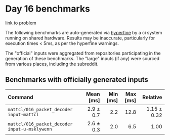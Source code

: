 # Day 16 benchmarks

[link to problem](http://adventofcode.com/2021/day/16)

The following benchmarks are auto-generated via [hyperfine](https://github.com/sharkdp/hyperfine) by a ci system running on shared hardware. Results may be inaccurate, particularly for execution times < 5ms, as per the hyperfine warnings.

The "official" inputs were aggregated from repositories participating in the generation of these benchmarks. The "large" inputs (if any) were sourced from various places, including the subreddit.

## Benchmarks with officially generated inputs
| Command | Mean [ms] | Min [ms] | Max [ms] | Relative |
|:---|---:|---:|---:|---:|
| `mattcl/016_packet_decoder input-mattcl` | 2.9 ± 0.7 | 2.2 | 12.8 | 1.15 ± 0.32 |
| `mattcl/016_packet_decoder input-u-msklywenn` | 2.6 ± 0.3 | 2.0 | 6.5 | 1.00 |

